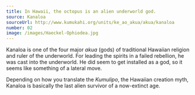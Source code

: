 ```yaml
---
title: In Hawaii, the octopus is an alien underworld god.
source: Kanaloa
sourceUrl: http://www.kumukahi.org/units/ke_ao_akua/akua/kanaloa
number: 02
image: /images/Haeckel-Ophiodea.jpg
---
```


Kanaloa is one of the four major _akua_ (gods) of traditional Hawaiian religion and ruler of the underworld. For leading the spirits in a failed rebellion, he was cast into the underworld. He did seem to get installed as a god, so it seems like something of a lateral move.

Depending on how you translate the _Kumulipo_, the Hawaiian creation myth, Kanaloa is basically the last alien survivor of a now-extinct age.
